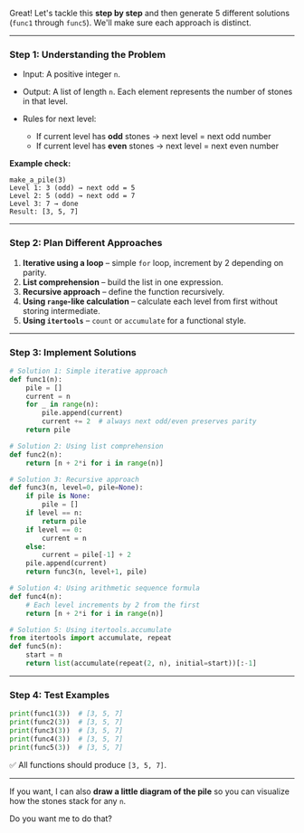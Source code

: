Great! Let's tackle this **step by step** and then generate 5 different solutions (`func1` through `func5`). We'll make sure each approach is distinct.

---

### **Step 1: Understanding the Problem**

* Input: A positive integer `n`.
* Output: A list of length `n`. Each element represents the number of stones in that level.
* Rules for next level:

  * If current level has **odd** stones → next level = next odd number
  * If current level has **even** stones → next level = next even number

**Example check:**

```
make_a_pile(3) 
Level 1: 3 (odd) → next odd = 5
Level 2: 5 (odd) → next odd = 7
Level 3: 7 → done
Result: [3, 5, 7]
```

---

### **Step 2: Plan Different Approaches**

1. **Iterative using a loop** – simple `for` loop, increment by 2 depending on parity.
2. **List comprehension** – build the list in one expression.
3. **Recursive approach** – define the function recursively.
4. **Using `range`-like calculation** – calculate each level from first without storing intermediate.
5. **Using `itertools`** – `count` or `accumulate` for a functional style.

---

### **Step 3: Implement Solutions**

```python
# Solution 1: Simple iterative approach
def func1(n):
    pile = []
    current = n
    for _ in range(n):
        pile.append(current)
        current += 2  # always next odd/even preserves parity
    return pile

# Solution 2: Using list comprehension
def func2(n):
    return [n + 2*i for i in range(n)]

# Solution 3: Recursive approach
def func3(n, level=0, pile=None):
    if pile is None:
        pile = []
    if level == n:
        return pile
    if level == 0:
        current = n
    else:
        current = pile[-1] + 2
    pile.append(current)
    return func3(n, level+1, pile)

# Solution 4: Using arithmetic sequence formula
def func4(n):
    # Each level increments by 2 from the first
    return [n + 2*i for i in range(n)]

# Solution 5: Using itertools.accumulate
from itertools import accumulate, repeat
def func5(n):
    start = n
    return list(accumulate(repeat(2, n), initial=start))[:-1]
```

---

### **Step 4: Test Examples**

```python
print(func1(3))  # [3, 5, 7]
print(func2(3))  # [3, 5, 7]
print(func3(3))  # [3, 5, 7]
print(func4(3))  # [3, 5, 7]
print(func5(3))  # [3, 5, 7]
```

✅ All functions should produce `[3, 5, 7]`.

---

If you want, I can also **draw a little diagram of the pile** so you can visualize how the stones stack for any `n`.

Do you want me to do that?
